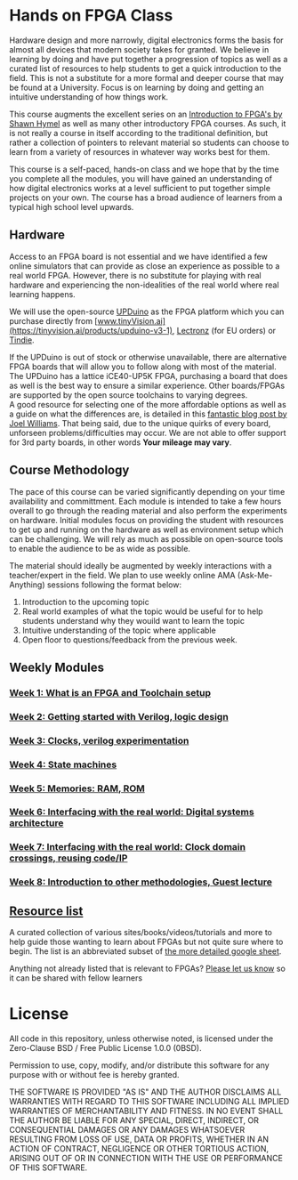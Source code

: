 # Hands on FPGA Class

Hardware design and more narrowly, digital electronics forms the basis for almost all devices that modern society takes for granted. We believe in learning by doing and have put together a progression of topics as well as a curated list of resources to help students to get a quick introduction to the field. This is not a substitute for a more formal and deeper course that may be found at a University. Focus is on learning by doing and getting an intuitive understanding of how things work.

This course augments the excellent series on an [Introduction to FPGA's by Shawn Hymel](https://github.com/ShawnHymel/introduction-to-fpga) as well as many other introductory FPGA courses. As such, it is not really a course in itself according to the traditional definition, but rather a collection of pointers to relevant material so students can choose to learn from a variety of resources in whatever way works best for them.

This course is a self-paced, hands-on class and we hope that by the time you complete all the modules, you will have gained an understanding of how digital electronics works at a level sufficient to put together simple projects on your own. The course has a broad audience of learners from a typical high school level upwards.

## Hardware

Access to an FPGA board is not essential and we have identified a few online simulators that can provide as close an experience as possible to a real world FPGA. However, there is no substitute for playing with real hardware and experiencing the non-idealities of the real world where real learning happens.

We will use the open-source [UPDuino](https://github.com/tinyvision-ai-inc/UPduino-v3.0) as the FPGA platform which you can purchase directly from [www.tinyVision.ai](https://tinyvision.ai/products/upduino-v3-1), [Lectronz](https://lectronz.com/products/upduino-v3-1-low-cost-lattice-ice40-fpga-board) (for EU orders) or [Tindie](https://www.tindie.com/products/tinyvision_ai/upduino-v31-low-cost-lattice-ice40-fpga-board/).

If the UPDuino is out of stock or otherwise unavailable, there are alternative FPGA boards that will allow you to follow along with most of the material.
The UPDuino has a lattice iCE40-UP5K FPGA, purchasing a board that does as well is the best way to ensure a similar experience. Other boards/FPGAs are supported by the open source toolchains to varying degrees.  
A good resource for selecting one of the more affordable options as well as a guide on what the differences are, is detailed in this [fantastic blog post by Joel Williams](https://joelw.id.au/FPGA/CheapFPGADevelopmentBoards). That being said, due to the unique quirks of every board, unforseen problems/difficulties may occur. We are not able to offer support for 3rd party boards, in other words **Your mileage may vary**.  

## Course Methodology
The pace of this course can be varied significantly depending on your time availability and committment. Each module is intended to take a few hours overall to go through the reading material and also perform the experiments on hardware. Initial modules focus on providing the student with resources to get up and running on the hardware as well as environment setup which can be challenging. We will rely as much as possible on open-source tools to enable the audience to be as wide as possible.

The material should ideally be augmented by weekly interactions with a teacher/expert in the field. We plan to use weekly online AMA (Ask-Me-Anything) sessions following the format below:
1. Introduction to the upcoming topic
2. Real world examples of what the topic would be useful for to help students understand why they wouild want to learn the topic
3. Intuitive understanding of the topic where applicable
4. Open floor to questions/feedback from the previous week.

## Weekly Modules

### [Week 1: What is an FPGA and Toolchain setup](Week1.md)

### [Week 2: Getting started with Verilog, logic design](Week2.md)

### [Week 3: Clocks, verilog experimentation](Week3.md)

### [Week 4: State machines](Week4.md)

### [Week 5: Memories: RAM, ROM](Week5.md)

### [Week 6: Interfacing with the real world: Digital systems architecture](Week6.md)

### [Week 7: Interfacing with the real world: Clock domain crossings, reusing code/IP](Week7.md)

### [Week 8: Introduction to other methodologies, Guest lecture](Week8.md)

## [Resource list](/resource_list.md)
 A curated collection of various sites/books/videos/tutorials and more to help guide those wanting to learn about FPGAs but not quite sure where to begin.
 The list is an abbreviated subset of [the more detailed google sheet](https://bit.ly/Learn_FPGA).
 
 Anything not already listed that is relevant to FPGAs? [Please let us know](https://forms.gle/zcpHWAm1DT5WMZzA8) so it can be shared with fellow learners

# License
All code in this repository, unless otherwise noted, is licensed under the Zero-Clause BSD / Free Public License 1.0.0 (0BSD).

Permission to use, copy, modify, and/or distribute this software for any purpose with or without fee is hereby granted.

THE SOFTWARE IS PROVIDED "AS IS" AND THE AUTHOR DISCLAIMS ALL WARRANTIES WITH REGARD TO THIS SOFTWARE INCLUDING ALL IMPLIED WARRANTIES OF MERCHANTABILITY AND FITNESS. IN NO EVENT SHALL THE AUTHOR BE LIABLE FOR ANY SPECIAL, DIRECT, INDIRECT, OR CONSEQUENTIAL DAMAGES OR ANY DAMAGES WHATSOEVER RESULTING FROM LOSS OF USE, DATA OR PROFITS, WHETHER IN AN ACTION OF CONTRACT, NEGLIGENCE OR OTHER TORTIOUS ACTION, ARISING OUT OF OR IN CONNECTION WITH THE USE OR PERFORMANCE OF THIS SOFTWARE.
